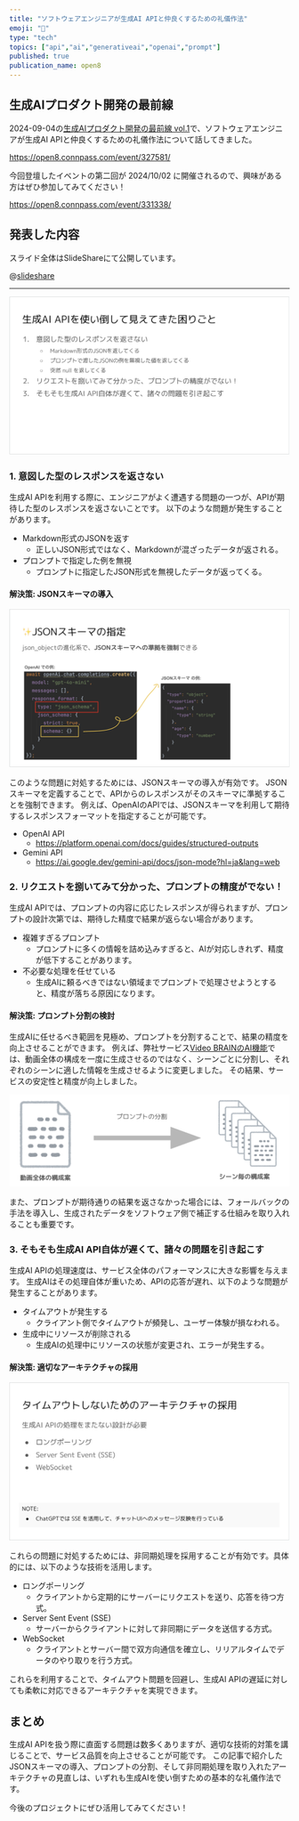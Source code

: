 ```yaml
---
title: "ソフトウェアエンジニアが生成AI APIと仲良くするための礼儀作法"
emoji: "🤝"
type: "tech"
topics: ["api","ai","generativeai","openai","prompt"]
published: true
publication_name: open8
---
```


## 生成AIプロダクト開発の最前線

2024-09-04の[生成AIプロダクト開発の最前線 vol.1](https://open8.connpass.com/event/327581/)で、ソフトウェアエンジニアが生成AI APIと仲良くするための礼儀作法について話してきました。

https://open8.connpass.com/event/327581/

今回登壇したイベントの第二回が 2024/10/02 に開催されるので、興味がある方はぜひ参加してみてください！

https://open8.connpass.com/event/331338/

## 発表した内容

スライド全体はSlideShareにて公開しています。

@[slideshare](hNfDVC084qhPzc)

---

![problems.png](/images/f6bf4c38c38a9e/problems.png)

### 1. 意図した型のレスポンスを返さない

生成AI APIを利用する際に、エンジニアがよく遭遇する問題の一つが、APIが期待した型のレスポンスを返さないことです。
以下のような問題が発生することがあります。

- Markdown形式のJSONを返す
  - 正しいJSON形式ではなく、Markdownが混ざったデータが返される。
- プロンプトで指定した例を無視
  - プロンプトに指定したJSON形式を無視したデータが返ってくる。

#### 解決策: JSONスキーマの導入

![json-schema.png](/images/f6bf4c38c38a9e/json-schema.png)

このような問題に対処するためには、JSONスキーマの導入が有効です。
JSONスキーマを定義することで、APIからのレスポンスがそのスキーマに準拠することを強制できます。
例えば、OpenAIのAPIでは、JSONスキーマを利用して期待するレスポンスフォーマットを指定することが可能です。

- OpenAI API
  - https://platform.openai.com/docs/guides/structured-outputs
- Gemini API
  - https://ai.google.dev/gemini-api/docs/json-mode?hl=ja&lang=web

### 2. リクエストを捌いてみて分かった、プロンプトの精度がでない！

生成AI APIでは、プロンプトの内容に応じたレスポンスが得られますが、プロンプトの設計次第では、期待した精度で結果が返らない場合があります。

- 複雑すぎるプロンプト
  - プロンプトに多くの情報を詰め込みすぎると、AIが対応しきれず、精度が低下することがあります。
- 不必要な処理を任せている
  - 生成AIに頼るべきではない領域までプロンプトで処理させようとすると、精度が落ちる原因になります。

#### 解決策: プロンプト分割の検討

生成AIに任せるべき範囲を見極め、プロンプトを分割することで、結果の精度を向上させることができます。
例えば、弊社サービス[Video BRAINのAI機能](https://8-a-i.com/)では、動画全体の構成を一度に生成させるのではなく、シーンごとに分割し、それぞれのシーンに適した情報を生成させるように変更しました。
その結果、サービスの安定性と精度が向上しました。

![divide-prompt.png](/images/f6bf4c38c38a9e/divide-prompt.png)

また、プロンプトが期待通りの結果を返さなかった場合には、フォールバックの手法を導入し、生成されたデータをソフトウェア側で補正する仕組みを取り入れることも重要です。

### 3. そもそも生成AI API自体が遅くて、諸々の問題を引き起こす

生成AI APIの処理速度は、サービス全体のパフォーマンスに大きな影響を与えます。
生成AIはその処理自体が重いため、APIの応答が遅れ、以下のような問題が発生することがあります。

- タイムアウトが発生する
  - クライアント側でタイムアウトが頻発し、ユーザー体験が損なわれる。
- 生成中にリソースが削除される
  - 生成AIの処理中にリソースの状態が変更され、エラーが発生する。

#### 解決策: 適切なアーキテクチャの採用

![architecture.png](/images/f6bf4c38c38a9e/architecture.png)

これらの問題に対処するためには、非同期処理を採用することが有効です。具体的には、以下のような技術を活用します。

- ロングポーリング
  - クライアントから定期的にサーバーにリクエストを送り、応答を待つ方式。
- Server Sent Event (SSE)
  - サーバーからクライアントに対して非同期にデータを送信する方式。
- WebSocket
  - クライアントとサーバー間で双方向通信を確立し、リリアルタイムでデータのやり取りを行う方式。

これらを利用することで、タイムアウト問題を回避し、生成AI APIの遅延に対しても柔軟に対応できるアーキテクチャを実現できます。

## まとめ

生成AI APIを扱う際に直面する問題は数多くありますが、適切な技術的対策を講じることで、サービス品質を向上させることが可能です。
この記事で紹介したJSONスキーマの導入、プロンプトの分割、そして非同期処理を取り入れたアーキテクチャの見直しは、いずれも生成AIを使い倒すための基本的な礼儀作法です。

今後のプロジェクトにぜひ活用してみてください！
